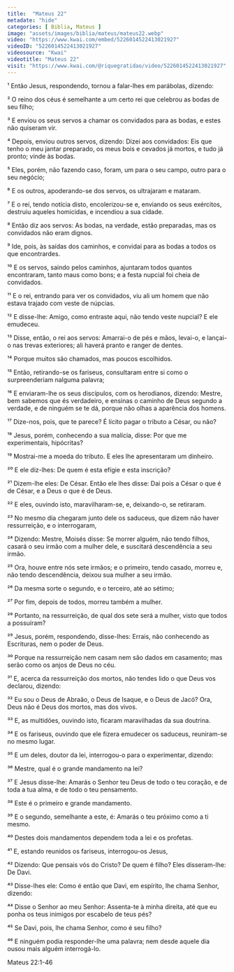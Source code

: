 ```yaml
---
title:  "Mateus 22"
metadate: "hide"
categories: [ Biblia, Mateus ]
image: "assets/images/biblia/mateus/mateus22.webp"
video: "https://www.kwai.com/embed/5226014522413021927"
videoID: "5226014522413021927"
videosource: "Kwai"
videotitle: "Mateus 22"
visit: "https://www.kwai.com/@riquegratidao/video/5226014522413021927"
---
```


¹ Então Jesus, respondendo, tornou a falar-lhes em parábolas, dizendo:

² O reino dos céus é semelhante a um certo rei que celebrou as bodas de seu filho;

³ E enviou os seus servos a chamar os convidados para as bodas, e estes não quiseram vir.

⁴ Depois, enviou outros servos, dizendo: Dizei aos convidados: Eis que tenho o meu jantar preparado, os meus bois e cevados já mortos, e tudo já pronto; vinde às bodas.

⁵ Eles, porém, não fazendo caso, foram, um para o seu campo, outro para o seu negócio;

⁶ E os outros, apoderando-se dos servos, os ultrajaram e mataram.

⁷ E o rei, tendo notícia disto, encolerizou-se e, enviando os seus exércitos, destruiu aqueles homicidas, e incendiou a sua cidade.

⁸ Então diz aos servos: As bodas, na verdade, estão preparadas, mas os convidados não eram dignos.

⁹ Ide, pois, às saídas dos caminhos, e convidai para as bodas a todos os que encontrardes.

¹⁰ E os servos, saindo pelos caminhos, ajuntaram todos quantos encontraram, tanto maus como bons; e a festa nupcial foi cheia de convidados.

¹¹ E o rei, entrando para ver os convidados, viu ali um homem que não estava trajado com veste de núpcias.

¹² E disse-lhe: Amigo, como entraste aqui, não tendo veste nupcial? E ele emudeceu.

¹³ Disse, então, o rei aos servos: Amarrai-o de pés e mãos, levai-o, e lançai-o nas trevas exteriores; ali haverá pranto e ranger de dentes.

¹⁴ Porque muitos são chamados, mas poucos escolhidos.

¹⁵ Então, retirando-se os fariseus, consultaram entre si como o surpreenderiam nalguma palavra;

¹⁶ E enviaram-lhe os seus discípulos, com os herodianos, dizendo: Mestre, bem sabemos que és verdadeiro, e ensinas o caminho de Deus segundo a verdade, e de ninguém se te dá, porque não olhas a aparência dos homens.

¹⁷ Dize-nos, pois, que te parece? É lícito pagar o tributo a César, ou não?

¹⁸ Jesus, porém, conhecendo a sua malícia, disse: Por que me experimentais, hipócritas?

¹⁹ Mostrai-me a moeda do tributo. E eles lhe apresentaram um dinheiro.

²⁰ E ele diz-lhes: De quem é esta efígie e esta inscrição?

²¹ Dizem-lhe eles: De César. Então ele lhes disse: Dai pois a César o que é de César, e a Deus o que é de Deus.

²² E eles, ouvindo isto, maravilharam-se, e, deixando-o, se retiraram.

²³ No mesmo dia chegaram junto dele os saduceus, que dizem não haver ressurreição, e o interrogaram,

²⁴ Dizendo: Mestre, Moisés disse: Se morrer alguém, não tendo filhos, casará o seu irmão com a mulher dele, e suscitará descendência a seu irmão.

²⁵ Ora, houve entre nós sete irmãos; e o primeiro, tendo casado, morreu e, não tendo descendência, deixou sua mulher a seu irmão.

²⁶ Da mesma sorte o segundo, e o terceiro, até ao sétimo;

²⁷ Por fim, depois de todos, morreu também a mulher.

²⁸ Portanto, na ressurreição, de qual dos sete será a mulher, visto que todos a possuíram?

²⁹ Jesus, porém, respondendo, disse-lhes: Errais, não conhecendo as Escrituras, nem o poder de Deus.

³⁰ Porque na ressurreição nem casam nem são dados em casamento; mas serão como os anjos de Deus no céu.

³¹ E, acerca da ressurreição dos mortos, não tendes lido o que Deus vos declarou, dizendo:

³² Eu sou o Deus de Abraão, o Deus de Isaque, e o Deus de Jacó? Ora, Deus não é Deus dos mortos, mas dos vivos.

³³ E, as multidões, ouvindo isto, ficaram maravilhadas da sua doutrina.

³⁴ E os fariseus, ouvindo que ele fizera emudecer os saduceus, reuniram-se no mesmo lugar.

³⁵ E um deles, doutor da lei, interrogou-o para o experimentar, dizendo:

³⁶ Mestre, qual é o grande mandamento na lei?

³⁷ E Jesus disse-lhe: Amarás o Senhor teu Deus de todo o teu coração, e de toda a tua alma, e de todo o teu pensamento.

³⁸ Este é o primeiro e grande mandamento.

³⁹ E o segundo, semelhante a este, é: Amarás o teu próximo como a ti mesmo.

⁴⁰ Destes dois mandamentos dependem toda a lei e os profetas.

⁴¹ E, estando reunidos os fariseus, interrogou-os Jesus,

⁴² Dizendo: Que pensais vós do Cristo? De quem é filho? Eles disseram-lhe: De Davi.

⁴³ Disse-lhes ele: Como é então que Davi, em espírito, lhe chama Senhor, dizendo:

⁴⁴ Disse o Senhor ao meu Senhor: Assenta-te à minha direita, até que eu ponha os teus inimigos por escabelo de teus pés?

⁴⁵ Se Davi, pois, lhe chama Senhor, como é seu filho?

⁴⁶ E ninguém podia responder-lhe uma palavra; nem desde aquele dia ousou mais alguém interrogá-lo. 



Mateus 22:1-46